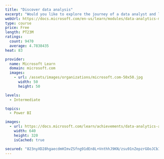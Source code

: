 ```yaml
---
title: "Discover data analysis"
excerpt: "Would you like to explore the journey of a data analyst and learn how a data analyst tells a story with data? In this module, you will explore the different roles in data and learn the different tasks of a data analyst."
webUrl: https://docs.microsoft.com/en-us/learn/modules/data-analytics-microsoft/
type: course
price: Free
length: PT23M
ratings:
  count: 9470
  average: 4.7838435
heat: 83

provider:
  name: Microsoft Learn
  domain: microsoft.com
  images:
    - url: /assets/images/organizations/microsoft.com-50x50.jpg
      width: 50
      height: 50

levels:
  - Intermediate

topics:
  - Power BI

images:
  - url: https://docs.microsoft.com/learn/achievements/data-analytics-and-microsoft-social.png
    width: 640
    height: 320
    isCached: true

secured: "823nyXD28hgaecdmHImvZSfng91dEn8L+VnthhJ9KN/zsu91nZepzrGOoJCbIm0WISoWuxPcdz2NWYny2Rr5ECgqE7GbBnUGv/13irqdzY4gIPfXMNHF0raN+w64D//C1DDdwBgVEexptznMH9zJ4b+skV7cuB6LPD0qL5Kd8lNBjbj4BSqu0BhGX+uXATwOHREeJgzbfsXs9Shyk2++KtkFSb/HFRoHCP9pQBUob0CO04CrwX4Eyp5ZsIZ8cUzB5VTsgeQqjFBhVQZrW0kkeKvlsPjqn153dzOVdXCExm/xwslhIl9WL0WY0Av1KIS59UB0m8ZPeJjKRQBK3hUeYxqIs0s1If7G1XySABC6JH3ng1R/NT44ucuYVqcGNPpZg/YfGl545mFcu0J1ERw3bT51i69plwIeE+yETAtwMi4=;eD02vU1HGxRZMGlBKnp+2A=="
---
```


